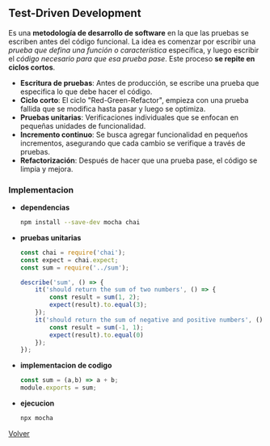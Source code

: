 ## Test-Driven Development

Es una __metodología de desarrollo de software__ en la que las pruebas se escriben antes del código funcional. La idea es comenzar por escribir una _prueba que defina una función o característica_ específica, y luego escribir el _código necesario para que esa prueba pase_. Este proceso __se repite en ciclos cortos__.

* __Escritura de pruebas__: Antes de producción, se escribe una prueba que especifica lo que debe hacer el código.
* __Ciclo corto__: El ciclo "Red-Green-Refactor", empieza con una prueba fallida que se modifica hasta pasar y luego se optimiza.
* __Pruebas unitarias__: Verificaciones individuales que se enfocan en pequeñas unidades de funcionalidad.
* __Incremento continuo__: Se busca agregar funcionalidad en pequeños incrementos, asegurando que cada cambio se verifique a través de pruebas.
* __Refactorización__: Después de hacer que una prueba pase, el código se limpia y mejora.

### Implementacion

- **dependencias**
    ```sh
    npm install --save-dev mocha chai
    ```
- **pruebas unitarias**
    ```js
    const chai = require('chai');
    const expect = chai.expect;
    const sum = require('../sum');

    describe('sum', () => {
        it('should return the sum of two numbers', () => {
            const result = sum(1, 2);
            expect(result).to.equal(3);
        });
        it('should return the sum of negative and positive numbers', () => {
            const result = sum(-1, 1);
            expect(result).to.equal(0)
        });
    });
    ```
- **implementacion de codigo**
    ```js
    const sum = (a,b) => a + b;
    module.exports = sum;
    ```
- **ejecucion**
    ```sh
    npx mocha
    ```
    
[Volver](../readme.md)